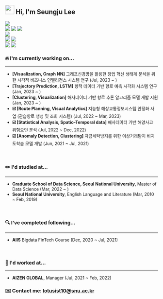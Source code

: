 ## <img src="https://raw.githubusercontent.com/MartinHeinz/MartinHeinz/master/wave.gif" width="30px"> Hi, I'm Seungju Lee

![](https://img.shields.io/badge/Python-white?style=flat&logo=Python&logoColor=white&color=3776AB)<br>
![](https://img.shields.io/badge/Tensorflow-white?style=flat&logo=Tensorflow&logoColor=white&color=FF6F00)
![](https://img.shields.io/badge/PyTorch-white?style=flat&logo=PyTorch&logoColor=white&color=EE4C2C)
![](https://img.shields.io/badge/Keras-white?style=flat&logo=Keras&logoColor=white&color=D00000)<br>
![](https://img.shields.io/badge/javascript-white?style=flat&logo=javascript&logoColor=white&color=yellow)<br>
![](https://img.shields.io/badge/html5-white?style=flat&logo=html5&logoColor=white&color=#E34F26)
![](https://img.shields.io/badge/css3-white?style=flat&logo=css3&logoColor=white&color=#E34F26)<br>
![](https://img.shields.io/badge/MySQL-white?style=flat&logo=MySQL&logoColor=white&color=4479A1)
![](https://img.shields.io/badge/LINUX-white?style=flat&logo=linux&logoColor=white&color=black)


### 🔥 I'm currently working on...
***
* <b>[Visualization, Graph NN]</b> 그래프신경망을 활용한 창업 혁신 생태계 분석을 위한 시각적 비즈니스 인텔리전스 시스템 연구 (Jul, 2023 ~ )
* <b>[Trajectory Prediction, LSTM]</b> 항적 데이터 기반 항로 예측 시각화 시스템 연구 (Jan, 2023 ~ )
* <b>[Clustering, Visualization]</b> 해사데이터 기반 항로 추론 알고리즘 모델 개발 지원 (Jan, 2023 ~ )
* <b>☑️ [Route Planning, Visual Analytics]</b> 지능형 해상교통정보시스템 안정화 사업 (관습항로 생성 및 조회 시스템) (Jul, 2022 ~ Mar, 2023)
* <b>☑️ [Statistical Analysis, Spatio-Temporal data]</b> 해사데이터 기반 해양사고 위험요인 분석 (Jul, 2022 ~ Dec, 2022)
* <b>☑️ [Anomaly Detection, Clustering]</b> 자금세탁방지를 위한 이상거래탐지 비지도학습 모델 개발 (Jun, 2021 ~ Jul, 2021)
<br><br><br>

### ✏️ I'd studied at...
***
* <b>Graduate School of Data Science, Seoul National University</b>, Master of Data Science (Mar, 2022 ~ )
* <b>Seoul National University</b>, English Language and Literature (Mar, 2010 ~ Feb, 2019)
<br><br><br>
### 🔍 I've completed following...
***
* <b>AIIS</b> Bigdata FinTech Course (Dec, 2020 ~ Jul, 2021)
<br><br><br>
### 💼 I'd worked at...
***
* <b>AIZEN GLOBAL</b>, Manager (Jul, 2021 ~ Feb, 2022)


### ✉️ Contact me: lotusist10@snu.ac.kr
